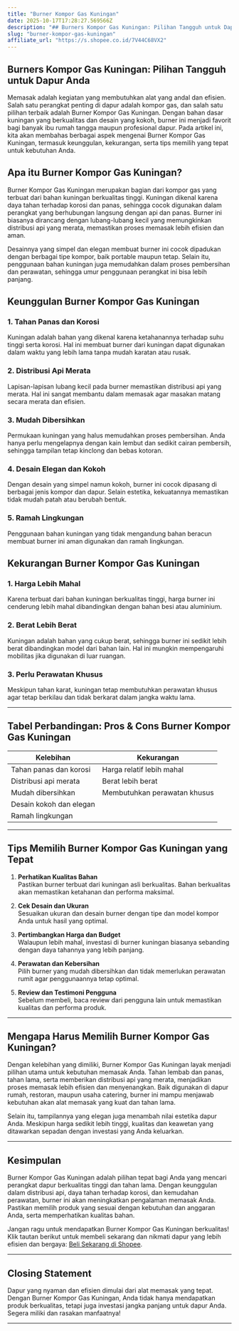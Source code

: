 ```yaml
---
title: "Burner Kompor Gas Kuningan"
date: 2025-10-17T17:28:27.569566Z
description: "## Burners Kompor Gas Kuningan: Pilihan Tangguh untuk Dapur Anda..."
slug: "burner-kompor-gas-kuningan"
affiliate_url: "https://s.shopee.co.id/7V44C68VX2"
---
```

## Burners Kompor Gas Kuningan: Pilihan Tangguh untuk Dapur Anda

Memasak adalah kegiatan yang membutuhkan alat yang andal dan efisien. Salah satu perangkat penting di dapur adalah kompor gas, dan salah satu pilihan terbaik adalah Burner Kompor Gas Kuningan. Dengan bahan dasar kuningan yang berkualitas dan desain yang kokoh, burner ini menjadi favorit bagi banyak ibu rumah tangga maupun profesional dapur. Pada artikel ini, kita akan membahas berbagai aspek mengenai Burner Kompor Gas Kuningan, termasuk keunggulan, kekurangan, serta tips memilih yang tepat untuk kebutuhan Anda.

## Apa itu Burner Kompor Gas Kuningan?

Burner Kompor Gas Kuningan merupakan bagian dari kompor gas yang terbuat dari bahan kuningan berkualitas tinggi. Kuningan dikenal karena daya tahan terhadap korosi dan panas, sehingga cocok digunakan dalam perangkat yang berhubungan langsung dengan api dan panas. Burner ini biasanya dirancang dengan lubang-lubang kecil yang memungkinkan distribusi api yang merata, memastikan proses memasak lebih efisien dan aman.

Desainnya yang simpel dan elegan membuat burner ini cocok dipadukan dengan berbagai tipe kompor, baik portable maupun tetap. Selain itu, penggunaan bahan kuningan juga memudahkan dalam proses pembersihan dan perawatan, sehingga umur penggunaan perangkat ini bisa lebih panjang.

## Keunggulan Burner Kompor Gas Kuningan

### 1. Tahan Panas dan Korosi

Kuningan adalah bahan yang dikenal karena ketahanannya terhadap suhu tinggi serta korosi. Hal ini membuat burner dari kuningan dapat digunakan dalam waktu yang lebih lama tanpa mudah karatan atau rusak.

### 2. Distribusi Api Merata

Lapisan-lapisan lubang kecil pada burner memastikan distribusi api yang merata. Hal ini sangat membantu dalam memasak agar masakan matang secara merata dan efisien.

### 3. Mudah Dibersihkan

Permukaan kuningan yang halus memudahkan proses pembersihan. Anda hanya perlu mengelapnya dengan kain lembut dan sedikit cairan pembersih, sehingga tampilan tetap kinclong dan bebas kotoran.

### 4. Desain Elegan dan Kokoh

Dengan desain yang simpel namun kokoh, burner ini cocok dipasang di berbagai jenis kompor dan dapur. Selain estetika, kekuatannya memastikan tidak mudah patah atau berubah bentuk.

### 5. Ramah Lingkungan

Penggunaan bahan kuningan yang tidak mengandung bahan beracun membuat burner ini aman digunakan dan ramah lingkungan.

## Kekurangan Burner Kompor Gas Kuningan

### 1. Harga Lebih Mahal

Karena terbuat dari bahan kuningan berkualitas tinggi, harga burner ini cenderung lebih mahal dibandingkan dengan bahan besi atau aluminium.

### 2. Berat Lebih Berat

Kuningan adalah bahan yang cukup berat, sehingga burner ini sedikit lebih berat dibandingkan model dari bahan lain. Hal ini mungkin mempengaruhi mobilitas jika digunakan di luar ruangan.

### 3. Perlu Perawatan Khusus

Meskipun tahan karat, kuningan tetap membutuhkan perawatan khusus agar tetap berkilau dan tidak berkarat dalam jangka waktu lama.

---

## Tabel Perbandingan: Pros & Cons Burner Kompor Gas Kuningan

| Kelebihan                         | Kekurangan                     |
|----------------------------------|--------------------------------|
| Tahan panas dan korosi          | Harga relatif lebih mahal     |
| Distribusi api merata            | Berat lebih berat             |
| Mudah dibersihkan               | Membutuhkan perawatan khusus |
| Desain kokoh dan elegan        |                             |
| Ramah lingkungan                 |                             |

---

## Tips Memilih Burner Kompor Gas Kuningan yang Tepat

1. **Perhatikan Kualitas Bahan**  
Pastikan burner terbuat dari kuningan asli berkualitas. Bahan berkualitas akan memastikan ketahanan dan performa maksimal.

2. **Cek Desain dan Ukuran**  
Sesuaikan ukuran dan desain burner dengan tipe dan model kompor Anda untuk hasil yang optimal.

3. **Pertimbangkan Harga dan Budget**  
Walaupun lebih mahal, investasi di burner kuningan biasanya sebanding dengan daya tahannya yang lebih panjang.

4. **Perawatan dan Kebersihan**  
Pilih burner yang mudah dibersihkan dan tidak memerlukan perawatan rumit agar penggunaannya tetap optimal.

5. **Review dan Testimoni Pengguna**  
Sebelum membeli, baca review dari pengguna lain untuk memastikan kualitas dan performa produk.

---

## Mengapa Harus Memilih Burner Kompor Gas Kuningan?

Dengan kelebihan yang dimiliki, Burner Kompor Gas Kuningan layak menjadi pilihan utama untuk kebutuhan memasak Anda. Tahan lembab dan panas, tahan lama, serta memberikan distribusi api yang merata, menjadikan proses memasak lebih efisien dan menyenangkan. Baik digunakan di dapur rumah, restoran, maupun usaha catering, burner ini mampu menjawab kebutuhan akan alat memasak yang kuat dan tahan lama.

Selain itu, tampilannya yang elegan juga menambah nilai estetika dapur Anda. Meskipun harga sedikit lebih tinggi, kualitas dan keawetan yang ditawarkan sepadan dengan investasi yang Anda keluarkan.

---

## Kesimpulan

Burner Kompor Gas Kuningan adalah pilihan tepat bagi Anda yang mencari perangkat dapur berkualitas tinggi dan tahan lama. Dengan keunggulan dalam distribusi api, daya tahan terhadap korosi, dan kemudahan perawatan, burner ini akan meningkatkan pengalaman memasak Anda. Pastikan memilih produk yang sesuai dengan kebutuhan dan anggaran Anda, serta memperhatikan kualitas bahan.

Jangan ragu untuk mendapatkan Burner Kompor Gas Kuningan berkualitas! Klik tautan berikut untuk membeli sekarang dan nikmati dapur yang lebih efisien dan bergaya: [Beli Sekarang di Shopee](https://s.shopee.co.id/7V44C68VX2).

---

## Closing Statement

Dapur yang nyaman dan efisien dimulai dari alat memasak yang tepat. Dengan Burner Kompor Gas Kuningan, Anda tidak hanya mendapatkan produk berkualitas, tetapi juga investasi jangka panjang untuk dapur Anda. Segera miliki dan rasakan manfaatnya!

---